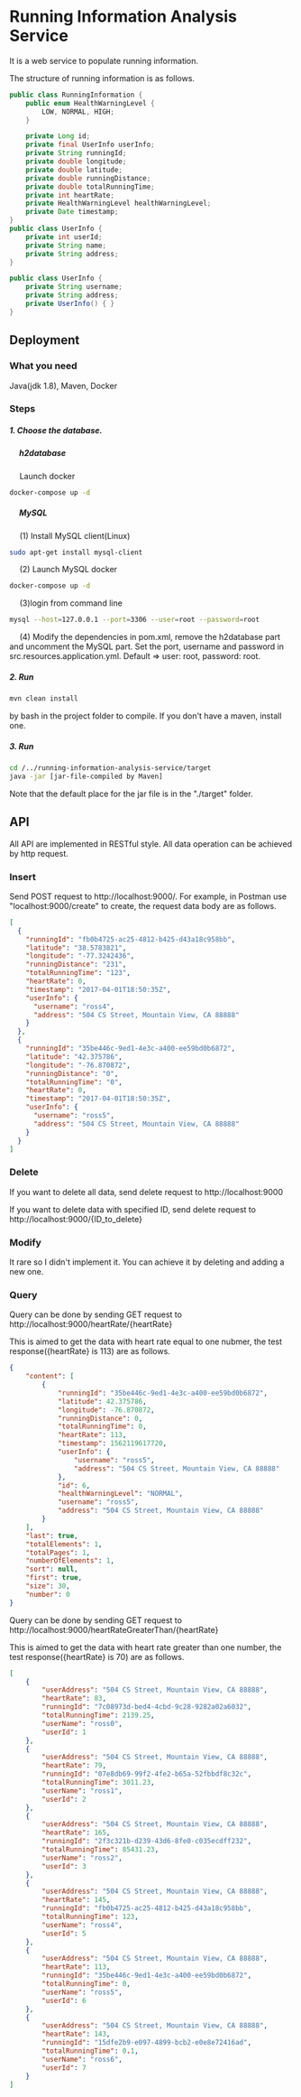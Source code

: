 # Running Information Analysis Service

It is a web service to populate running information.

The structure of running information is as follows.
```java
public class RunningInformation {   
    public enum HealthWarningLevel {
        LOW, NORMAL, HIGH;
    }

    private Long id;
    private final UserInfo userInfo;
    private String runningId;
    private double longitude;
    private double latitude;
    private double runningDistance;
    private double totalRunningTime;
    private int heartRate;
    private HealthWarningLevel healthWarningLevel;
    private Date timestamp;
}
public class UserInfo {
    private int userId;
    private String name;
    private String address;
}

public class UserInfo {
    private String username;
    private String address;
    private UserInfo() { }
}
```
## Deployment

### What you need

Java(jdk 1.8), Maven, Docker

### Steps

##### 1. Choose the database. 

##### &emsp; h2database
&emsp; Launch docker
```bash
docker-compose up -d
```
##### &emsp; MySQL 
&emsp; (1) Install MySQL client(Linux)
```bash
sudo apt-get install mysql-client
```
&emsp; (2) Launch MySQL docker
```bash
docker-compose up -d
```
&emsp; (3)login from command line
```bash
mysql --host=127.0.0.1 --port=3306 --user=root --password=root
```
&emsp; (4) Modify the dependencies in pom.xml, remove the h2database part and uncomment the MySQL part. Set the port, username and password in src.resources.application.yml. Default => user: root, password: root.

##### 2. Run
```bash
mvn clean install
```
by bash in the project folder to compile. If you don't have a maven, install one.

##### 3. Run
```bash
cd /../running-information-analysis-service/target
java -jar [jar-file-compiled by Maven]
```
Note that the default place for the jar file is in the "./target" folder.

## API

All API are implemented in RESTful style. All data operation can be achieved by http request.

### Insert

Send POST request to http://localhost:9000/. 
For example, in Postman use "localhost:9000/create" to create, the request data body are as follows.
```json
[
  {
    "runningId": "fb0b4725-ac25-4812-b425-d43a18c958bb",
    "latitude": "38.5783821",
    "longitude": "-77.3242436",
    "runningDistance": "231",
    "totalRunningTime": "123",
    "heartRate": 0,
    "timestamp": "2017-04-01T18:50:35Z",
    "userInfo": {
      "username": "ross4",
      "address": "504 CS Street, Mountain View, CA 88888"
    }
  },
  {
    "runningId": "35be446c-9ed1-4e3c-a400-ee59bd0b6872",
    "latitude": "42.375786",
    "longitude": "-76.870872",
    "runningDistance": "0",
    "totalRunningTime": "0",
    "heartRate": 0,
    "timestamp": "2017-04-01T18:50:35Z",
    "userInfo": {
      "username": "ross5",
      "address": "504 CS Street, Mountain View, CA 88888"
    }
  }
]
```

### Delete

If you want to delete all data, send delete request to http://localhost:9000

If you want to delete data with specified ID, send delete request to http://localhost:9000/{ID_to_delete}

### Modify

It rare so I didn't implement it. You can achieve it by deleting and adding a new one.

### Query

Query can be done by sending GET request to http://localhost:9000/heartRate/{heartRate}

This is aimed to get the data with heart rate equal to one nubmer, the test response({heartRate} is 113) are as follows.

```json
{
    "content": [
        {
            "runningId": "35be446c-9ed1-4e3c-a400-ee59bd0b6872",
            "latitude": 42.375786,
            "longitude": -76.870872,
            "runningDistance": 0,
            "totalRunningTime": 0,
            "heartRate": 113,
            "timestamp": 1562119617720,
            "userInfo": {
                "username": "ross5",
                "address": "504 CS Street, Mountain View, CA 88888"
            },
            "id": 6,
            "healthWarningLevel": "NORMAL",
            "username": "ross5",
            "address": "504 CS Street, Mountain View, CA 88888"
        }
    ],
    "last": true,
    "totalElements": 1,
    "totalPages": 1,
    "numberOfElements": 1,
    "sort": null,
    "first": true,
    "size": 30,
    "number": 0
}
```

Query can be done by sending GET request to http://localhost:9000/heartRateGreaterThan/{heartRate}

This is aimed to get the data with heart rate greater than one number, the test response({heartRate} is 70) are as follows.
```json
[
    {
        "userAddress": "504 CS Street, Mountain View, CA 88888",
        "heartRate": 83,
        "runningId": "7c08973d-bed4-4cbd-9c28-9282a02a6032",
        "totalRunningTime": 2139.25,
        "userName": "ross0",
        "userId": 1
    },
    {
        "userAddress": "504 CS Street, Mountain View, CA 88888",
        "heartRate": 79,
        "runningId": "07e8db69-99f2-4fe2-b65a-52fbbdf8c32c",
        "totalRunningTime": 3011.23,
        "userName": "ross1",
        "userId": 2
    },
    {
        "userAddress": "504 CS Street, Mountain View, CA 88888",
        "heartRate": 165,
        "runningId": "2f3c321b-d239-43d6-8fe0-c035ecdff232",
        "totalRunningTime": 85431.23,
        "userName": "ross2",
        "userId": 3
    },
    {
        "userAddress": "504 CS Street, Mountain View, CA 88888",
        "heartRate": 145,
        "runningId": "fb0b4725-ac25-4812-b425-d43a18c958bb",
        "totalRunningTime": 123,
        "userName": "ross4",
        "userId": 5
    },
    {
        "userAddress": "504 CS Street, Mountain View, CA 88888",
        "heartRate": 113,
        "runningId": "35be446c-9ed1-4e3c-a400-ee59bd0b6872",
        "totalRunningTime": 0,
        "userName": "ross5",
        "userId": 6
    },
    {
        "userAddress": "504 CS Street, Mountain View, CA 88888",
        "heartRate": 143,
        "runningId": "15dfe2b9-e097-4899-bcb2-e0e8e72416ad",
        "totalRunningTime": 0.1,
        "userName": "ross6",
        "userId": 7
    }
]
```
